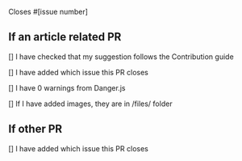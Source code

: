 Closes #[issue number]

## If an article related PR
[] I have checked that my suggestion follows the Contribution guide

[] I have added which issue this PR closes

[] I have 0 warnings from Danger.js

[] If I have added images, they are in /files/ folder

## If other PR
[] I have added which issue this PR closes
